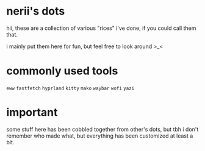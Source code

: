 # nerii's dots

hii, these are a collection of various "rices" i've done, if you could call them that.

i mainly put them here for fun, but feel free to look around >_<

# commonly used tools

`eww` `fastfetch` `hyprland` `kitty` `mako` `waybar` `wofi` `yazi`

# important

some stuff here has been cobbled together from other's dots, but tbh i don't remember who made what, but everything has been customized at least a bit.